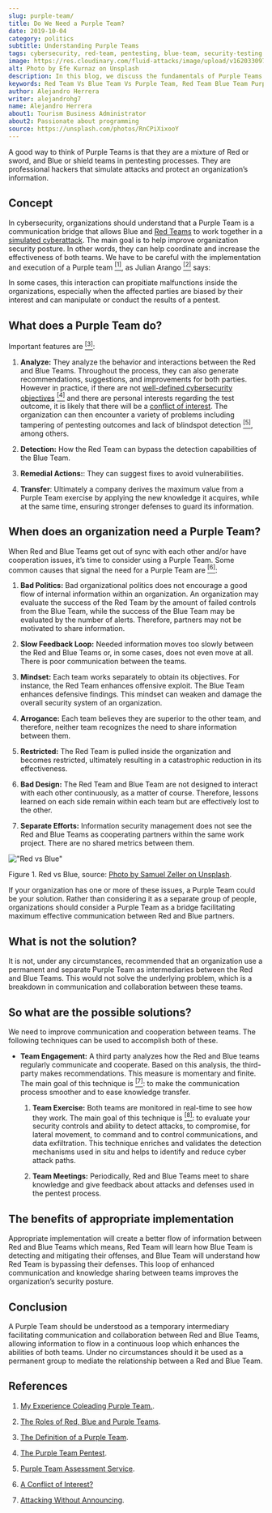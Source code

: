 ```yaml
---
slug: purple-team/
title: Do We Need a Purple Team?
date: 2019-10-04
category: politics
subtitle: Understanding Purple Teams
tags: cybersecurity, red-team, pentesting, blue-team, security-testing
image: https://res.cloudinary.com/fluid-attacks/image/upload/v1620330976/blog/purple-team/cover_ohgfsv.webp
alt: Photo by Efe Kurnaz on Unsplash
description: In this blog, we discuss the fundamentals of Purple Teams and possible ways to implement them in an organization successfully.
keywords: Red Team Vs Blue Team Vs Purple Team, Red Team Blue Team Purple Team, Red Team Blue Team Security Testing, Cyber Security Red Team, Red Team Pen Testing, Red Team Assessment, Blue Team Cybersecurity, Ethical Hacking, Pentesting
author: Alejandro Herrera
writer: alejandrohg7
name: Alejandro Herrera
about1: Tourism Business Administrator
about2: Passionate about programming
source: https://unsplash.com/photos/RnCPiXixooY
---
```


A good way to think of Purple Teams is that they are a mixture of Red or
sword, and Blue or shield teams in pentesting processes. They are
professional hackers that simulate attacks and protect an organization’s
information.

## Concept

In cybersecurity,
organizations should understand that
a Purple Team is a communication bridge
that allows Blue and [Red Teams](../../solutions/red-teaming/)
to work together
in a [simulated cyberattack](../what-is-breach-attack-simulation/).
The main goal is to help improve organization security posture.
In other words,
they can help coordinate
and increase the effectiveness of both teams.
We have to be careful with the implementation
and execution of a Purple team [<sup>\[1\]</sup>](#r1),
as Julian Arango [<sup>\[2\]</sup>](#r6) says:

<quote-box>

In some cases,
this interaction can propitiate malfunctions inside the organizations,
especially when the affected parties are biased by their interest
and can manipulate or conduct the results of a pentest.

</quote-box>

## What does a Purple Team do?

Important features are [<sup>\[3\]</sup>](#r2):

1. **Analyze:** They analyze the behavior and interactions between the
    Red and Blue Teams. Throughout the process, they can also generate
    recommendations, suggestions, and improvements for both parties.
    However in practice, if there are not [well-defined cybersecurity
    objectives](../attacking-without-announcing/) [<sup>\[4\]</sup>](#r7) and
    there are personal interests regarding the test outcome, it is
    likely that there will be a [conflict of
    interest](../conflict-interest/). The organization can then
    encounter a variety of problems including tampering of pentesting
    outcomes and lack of blindspot detection [<sup>\[5\]</sup>](#r6),
    among others.

2. **Detection:** How the Red Team can bypass the detection
    capabilities of the Blue Team.

3. **Remedial Actions:**: They can suggest fixes to avoid
    vulnerabilities.

4. **Transfer**: Ultimately a company derives the maximum value from a
    Purple Team exercise by applying the new knowledge it acquires,
    while at the same time, ensuring stronger defenses to guard its
    information.

<div>
<cta-banner
buttontxt="Read more"
link="/solutions/red-teaming/"
title="Get started with Fluid Attacks' Red Teaming solution right now"
/>
</div>

## When does an organization need a Purple Team?

When Red and Blue Teams get out of sync with each other and/or have
cooperation issues, it’s time to consider using a Purple Team. Some
common causes that signal the need for a Purple Team are
[<sup>\[6\]</sup>](#r3):

1. **Bad Politics:** Bad organizational politics does not encourage a
    good flow of internal information within an organization. An
    organization may evaluate the success of the Red Team by the amount
    of failed controls from the Blue Team, while the success of the Blue
    Team may be evaluated by the number of alerts. Therefore, partners
    may not be motivated to share information.

2. **Slow Feedback Loop:** Needed information moves too slowly between
    the Red and Blue Teams or, in some cases, does not even move at all.
    There is poor communication between the teams.

3. **Mindset:** Each team works separately to obtain its objectives.
    For instance, the Red Team enhances offensive exploit. The Blue Team
    enhances defensive findings. This mindset can weaken and damage the
    overall security system of an organization.

4. **Arrogance:** Each team believes they are superior to the other
    team, and therefore, neither team recognizes the need to share
    information between them.

5. **Restricted:** The Red Team is pulled inside the organization and
    becomes restricted, ultimately resulting in a catastrophic reduction
    in its effectiveness.

6. **Bad Design:** The Red Team and Blue Team are not designed to
    interact with each other continuously, as a matter of course.
    Therefore, lessons learned on each side remain within each team but
    are effectively lost to the other.

7. **Separate Efforts:** Information security management does not see
    the Red and Blue Teams as cooperating partners within the same work
    project. There are no shared metrics between them.

<div class="imgblock">

!["Red vs Blue"](https://res.cloudinary.com/fluid-attacks/image/upload/c_scale,w_600/v1620330974/blog/purple-team/redblue_z6vcfk.webp)

<div class="title">

Figure 1. Red vs Blue, source: [Photo by Samuel Zeller on
Unsplash](https://images.unsplash.com/photo-1492435793713-b1f8565c25ae?ixlib=rb-1.2.1&auto=format&fit=crop&w=334&q=80).

</div>

</div>

If your organization has one or more of these issues, a Purple Team
could be your solution. Rather than considering it as a separate group
of people, organizations should consider a Purple Team as a bridge
facilitating maximum effective communication between Red and Blue
partners.

## What is not the solution?

It is not, under any circumstances, recommended that an organization use
a permanent and separate Purple Team as intermediaries between the Red
and Blue Teams. This would not solve the underlying problem, which is a
breakdown in communication and collaboration between these teams.

## So what are the possible solutions?

We need to improve communication and cooperation between teams. The
following techniques can be used to accomplish both of these.

- **Team Engagement:** A third party analyzes how the Red and Blue
  teams regularly communicate and cooperate. Based on this analysis,
  the third-party makes recommendations. This measure is momentary and
  finite. The main goal of this technique is [<sup>\[7\]</sup>](#r4):
  to make the communication process smoother and to ease knowledge
  transfer.

    1. **Team Exercise:** Both teams are monitored in real-time to see
        how they work. The main goal of this technique is
        [<sup>\[8\]</sup>](#r5): to evaluate your security controls and
        ability to detect attacks, to compromise, for lateral movement,
        to command and to control communications, and data exfiltration.
        This technique enriches and validates the detection mechanisms
        used in situ and helps to identify and reduce cyber attack
        paths.

    2. **Team Meetings:** Periodically, Red and Blue Teams meet to
        share knowledge and give feedback about attacks and defenses
        used in the pentest process.

## The benefits of appropriate implementation

Appropriate implementation will create a better flow of information
between Red and Blue Teams which means, Red Team will learn how Blue
Team is detecting and mitigating their offenses, and Blue Team will
understand how Red Team is bypassing their defenses. This loop of
enhanced communication and knowledge sharing between teams improves the
organization’s security posture.

## Conclusion

A Purple Team should be understood as a temporary intermediary
facilitating communication and collaboration between Red and Blue Teams,
allowing information to flow in a continuous loop which enhances the
abilities of both teams. Under no circumstances should it be used as a
permanent group to mediate the relationship between a Red and Blue Team.

## References

1. [My Experience Coleading Purple
    Team.](https://www.cgisecurity.com/2018/05/my-experiences-leading-purple-team.html).

2. [The Roles of Red, Blue and Purple
    Teams](https://www.itlab.com/blog/understanding-the-roles-of-red-blue-and-purple-security-teams).

3. [The Definition of a Purple
    Team](https://danielmiessler.com/study/purple-team/).

4. [The Purple Team
    Pentest](http://www.circleid.com/posts/20161130_the_purple_team_pentest/).

5. [Purple Team Assessment
    Service](https://www.swordshield.com/purple-team-assessment-service/).

6. [A Conflict of Interest?](../conflict-interest/)

7. [Attacking Without Announcing](../attacking-without-announcing/).
